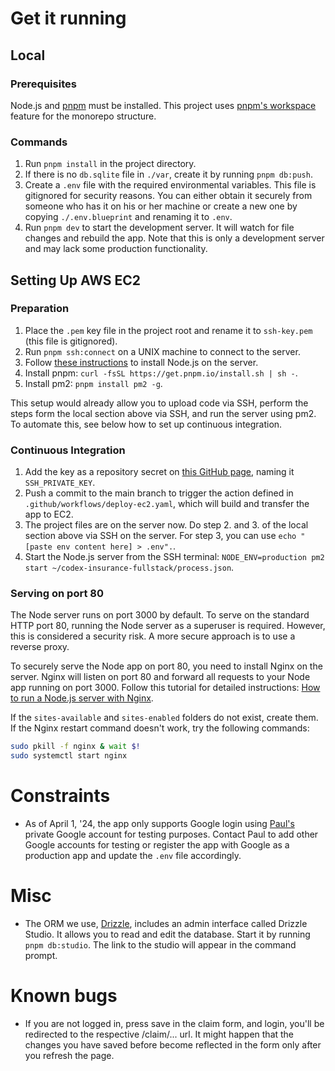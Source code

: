 # Get it running

## Local

### Prerequisites

Node.js and [pnpm](https://pnpm.io/) must be installed. This project uses [pnpm's workspace](https://pnpm.io/workspaces) feature for the monorepo structure.

### Commands

1. Run `pnpm install` in the project directory.
2. If there is no `db.sqlite` file in `./var`, create it by running `pnpm db:push`.
3. Create a `.env` file with the required environmental variables. This file is gitignored for security reasons. You can either obtain it securely from someone who has it on his or her machine or create a new one by copying `./.env.blueprint` and renaming it to `.env`.
4. Run `pnpm dev` to start the development server. It will watch for file changes and rebuild the app. Note that this is only a development server and may lack some production functionality.

## Setting Up AWS EC2

### Preparation

1. Place the `.pem` key file in the project root and rename it to `ssh-key.pem` (this file is gitignored).
2. Run `pnpm ssh:connect` on a UNIX machine to connect to the server.
3. Follow [these instructions](https://nodejs.org/en/download/package-manager) to install Node.js on the server.
4. Install pnpm: `curl -fsSL https://get.pnpm.io/install.sh | sh -`.
5. Install pm2: `pnpm install pm2 -g`.

This setup would already allow you to upload code via SSH, perform the steps form the local section above via SSH, and run the server using pm2. To automate this, see below how to set up continuous integration.

### Continuous Integration

1. Add the key as a repository secret on [this GitHub page](https://github.com/codexstanford/codex-insurance-fullstack/settings/secrets/actions), naming it `SSH_PRIVATE_KEY`.
2. Push a commit to the main branch to trigger the action defined in `.github/workflows/deploy-ec2.yaml`, which will build and transfer the app to EC2.
3. The project files are on the server now. Do step 2. and 3. of the local section above via SSH on the server. For step 3, you can use `echo "[paste env content here] > .env".`.
4. Start the Node.js server from the SSH terminal: `NODE_ENV=production pm2 start ~/codex-insurance-fullstack/process.json`.

### Serving on port 80

The Node server runs on port 3000 by default. To serve on the standard HTTP port 80, running the Node server as a superuser is required. However, this is considered a security risk. A more secure approach is to use a reverse proxy.

To securely serve the Node app on port 80, you need to install Nginx on the server. Nginx will listen on port 80 and forward all requests to your Node app running on port 3000. Follow this tutorial for detailed instructions: [How to run a Node.js server with Nginx](https://dev.to/logrocket/how-to-run-a-node-js-server-with-nginx-588).

If the `sites-available` and `sites-enabled` folders do not exist, create them. If the Nginx restart command doesn't work, try the following commands:

```bash
sudo pkill -f nginx & wait $!
sudo systemctl start nginx
```

# Constraints

- As of April 1, '24, the app only supports Google login using [Paul's](mailto:paul.f.welter@gmail.com) private Google account for testing purposes. Contact Paul to add other Google accounts for testing or register the app with Google as a production app and update the `.env` file accordingly.

# Misc

- The ORM we use, [Drizzle](https://orm.drizzle.team), includes an admin interface called Drizzle Studio. It allows you to read and edit the database. Start it by running `pnpm db:studio`. The link to the studio will appear in the command prompt.

# Known bugs

- If you are not logged in, press save in the claim form, and login, you'll be redirected to the respective /claim/... url. It might happen that the changes you have saved before become reflected in the form only after you refresh the page.
